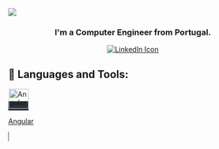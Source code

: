 <img src="https://i.imgur.com/XlVL4A5.png">
<h3 align="center">I'm a Computer Engineer from Portugal.</h3>

<div align="center">
    <a href="https://linkedin.com/in/francisco-lapão-ramalho-8b882616b"><img src="https://img.shields.io/badge/LinkedIn-0077B5?style=for-the-badge&logo=linkedin&logoColor=white" alt="LinkedIn Icon"></a>
</div>

## 🚀 Languages and Tools:

<div> 
    <a width="50" height="50" style="background-color: #2d333b; border: 1px solid #444c56;" href="https://angular.io/">
        <img width="40" height="40" src="https://upload.wikimedia.org/wikipedia/commons/thumb/c/cf/Angular_full_color_logo.svg/2048px-Angular_full_color_logo.svg.png" alt="Angular"/>
        <p>Angular</p>
    </a>
   
  
</div>

